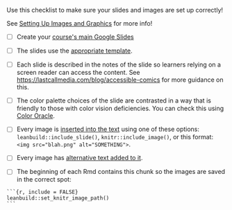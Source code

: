 
Use this checklist to make sure your slides and images are set up correctly!

See [Setting Up Images and Graphics](https://github.com/jhudsl/OTTR_Template/wiki/Setting-up-images-and-graphics) for more info!

- [ ] Create your [course's main Google Slides](https://github.com/jhudsl/OTTR_Template/wiki/Setting-up-images-and-graphics)

- [ ] The slides use the [appropriate template](https://github.com/jhudsl/OTTR_Template/wiki/Setting-up-images-and-graphics).

- [ ] Each slide is described in the notes of the slide so learners relying on a screen reader can access the content. See https://lastcallmedia.com/blog/accessible-comics for more guidance on this.

- [ ] The color palette choices of the slide are contrasted in a way that is friendly to those with color vision deficiencies.
You can check this using [Color Oracle](https://colororacle.org/).

- [ ] Every image is [inserted into the text](https://github.com/jhudsl/OTTR_Template/wiki/Setting-up-images-and-graphics#adding-images-and-graphics-in-text) using one of these options: `leanbuild::include_slide()`, `knitr::include_image()`, or this format: `<img src="blah.png" alt="SOMETHING">`.

- [ ] Every image has [alternative text added to it](https://github.com/jhudsl/OTTR_Template/wiki/Setting-up-images-and-graphics#adding-images-and-graphics-in-text).

- [ ] The beginning of each Rmd contains this chunk so the images are saved in the correct spot:

`````
```{r, include = FALSE}
leanbuild::set_knitr_image_path()
```
`````
